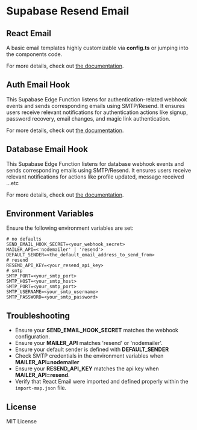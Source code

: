 # Supabase Resend Email

## React Email

A basic email templates highly customizable via **config.ts** or jumping into the components code.

For more details, check out [the documentation](./emails/readme.md).

## Auth Email Hook

This Supabase Edge Function listens for authentication-related webhook events and sends corresponding emails using SMTP/Resend. It ensures users receive relevant notifications for authentication actions like signup, password recovery, email changes, and magic link authentication.

For more details, check out [the documentation](./supabase/functions/auth-email-hook/readme.md).

## Database Email Hook

This Supabase Edge Function listens for database webhook events and sends corresponding emails using SMTP/Resend. It ensures users receive relevant notifications for actions like profile updated, message received ...etc

For more details, check out [the documentation](./supabase/functions/database-email-hook/readme.md).


## Environment Variables

Ensure the following environment variables are set:

```env
# no defaults
SEND_EMAIL_HOOK_SECRET=<your_webhook_secret>
MAILER_API=<'nodemailer' | 'resend'> 
DEFAULT_SENDER=<the_default_email_address_to_send_from>
# resend 
RESEND_API_KEY=<your_resend_api_key>
# smtp
SMTP_PORT=<your_smtp_port>
SMTP_HOST=<your_smtp_host>
SMTP_PORT=<your_smtp_port>
SMTP_USERNAME=<your_smtp_username>
SMTP_PASSWORD=<your_smtp_password>
```

## Troubleshooting

- Ensure your **SEND_EMAIL_HOOK_SECRET** matches the webhook configuration.
- Ensure your **MAILER_API** matches 'resend' or 'nodemailer'.
- Ensure your default sender is defined with **DEFAULT_SENDER**
- Check SMTP credentials in the environment variables when **MAILER_API=nodemailer**
- Ensure your **RESEND_API_KEY** matches the api key when **MAILER_API=resend**.
- Verify that React Email were imported and defined properly within the `import-map.json` file.

## License

MIT License